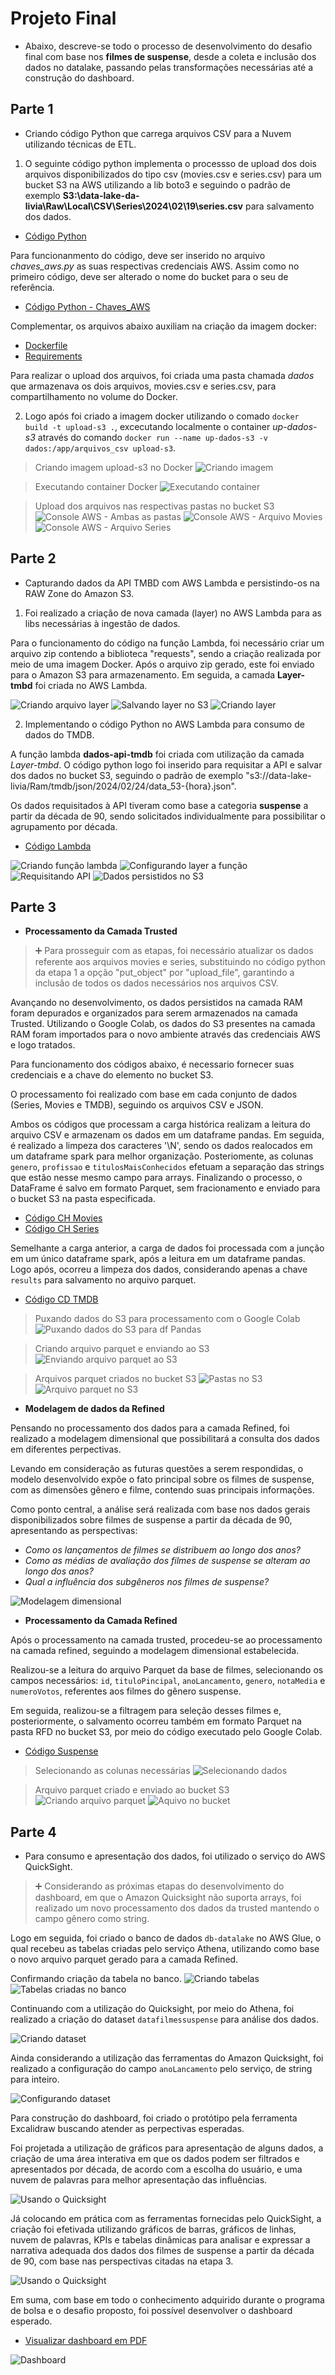 # Projeto Final

- Abaixo, descreve-se todo o processo de desenvolvimento do desafio final com base nos **filmes de suspense**, desde a coleta e inclusão dos dados no datalake, passando pelas transformações necessárias até a construção do dashboard.

## Parte 1 

- Criando código Python que carrega arquivos CSV para a Nuvem utilizando técnicas de ETL.

1. O seguinte código python implementa o processso de upload dos dois arquivos disponibilizados do tipo csv (movies.csv e series.csv) para um bucket S3 na AWS utilizando a lib boto3 e seguindo o padrão de exemplo **S3:\\data-lake-da-livia\Raw\Local\CSV\Series\2024\02\19\series.csv** para salvamento dos dados.

- [Código Python](parte_1/upload_aws/upload_s3.py)

Para funcionanmento do código, deve ser inserido no arquivo *chaves_aws.py* as suas respectivas credenciais AWS. Assim como no primeiro código, deve ser alterado o nome do bucket para o seu de referência. 

- [Código Python - Chaves_AWS](parte_1/upload_aws/chaves_aws.py)

Complementar, os arquivos abaixo auxiliam na criação da imagem docker:

- [Dockerfile](parte_1/upload_aws/Dockerfile)
- [Requirements](parte_1/upload_aws/requirements.txt)

Para realizar o upload dos arquivos, foi criada uma pasta chamada *dados* que armazenava os dois arquivos, movies.csv e series.csv, para compartilhamento no volume do Docker.

2. Logo após foi criado a imagem docker utilizando o comado `docker build -t upload-s3 .`, excecutando localmente o container *up-dados-s3* através do comando `docker run --name up-dados-s3 -v dados:/app/arquivos_csv upload-s3`.

> Criando imagem upload-s3 no Docker
![Criando imagem](parte_1/capturas/criando-imagem.png)

> Executando container Docker
![Executando container](parte_1/capturas/up-dados.png)

> Upload dos arquivos nas respectivas pastas no bucket S3  
![Console AWS - Ambas as pastas](parte_1/capturas/bucketS3.png)
![Console AWS - Arquivo Movies](parte_1/capturas/salvo-movies.png)
![Console AWS - Arquivo Series](parte_1/capturas/salvo-series.png)


## Parte 2

- Capturando dados da API TMBD com AWS Lambda e persistindo-os na RAW Zone do Amazon S3.

1. Foi realizado a criação de nova camada (layer) no AWS Lambda para as libs necessárias à ingestão de dados. 

Para o funcionamento do código na função Lambda, foi necessário criar um arquivo zip contendo a biblioteca "requests", sendo a criação realizada por meio de uma imagem Docker. Após o arquivo zip gerado, este foi enviado para o Amazon S3 para armazenamento. Em seguida, a camada **Layer-tmbd** foi criada no AWS Lambda.

![Criando arquivo layer](parte_2/capturas/criando-layer.png)
![Salvando layer no S3](parte_2/capturas/arquivo-layer.png)
![Criando layer](parte_2/capturas/layer-criada.png)

2. Implementando o código Python no AWS Lambda para consumo de dados do TMDB. 

A função lambda **dados-api-tmdb** foi criada com utilização da camada *Layer-tmbd*. O código python logo foi inserido para requisitar a API e salvar dos dados no bucket S3, seguindo o padrão de exemplo "s3://data-lake-livia/Ram/tmdb/json/2024/02/24/data_53-{hora}.json".

Os dados requisitados à API tiveram como base a categoria **suspense**  a partir da década de 90, sendo solicitados individualmente para possibilitar o agrupamento por década.

- [Código Lambda](parte_2/codigo/dados-aws.py)

![Criando função lambda](parte_2/capturas/funçao-lambda.png)
![Configurando layer a função](parte_2/capturas/layer-funçao.png)
![Requisitando API](parte_2/capturas/codigo-lambda.png)
![Dados persistidos no S3](parte_2/capturas/arquivos-s3.png)


## Parte 3

- **Processamento da Camada Trusted**

> ➕ Para prosseguir com as etapas, foi necessário atualizar os dados referente aos arquivos movies e series, substituindo no código python da etapa 1 a opção "put_object" por "upload_file", garantindo a inclusão de todos os dados necessários nos arquivos CSV.

Avançando no desenvolvimento, os dados persistidos na camada RAM foram depurados e organizados para serem armazenados na camada Trusted. Utilizando o Google Colab, os dados do S3 presentes na camada RAM foram importados para o novo ambiente através das credenciais AWS e logo tratados. 

Para funcionamento dos códigos abaixo, é necessario fornecer suas credenciais e a chave do elemento no bucket S3.

O processamento foi realizado com base em cada conjunto de dados (Series, Movies e TMDB), seguindo os arquivos CSV e JSON. 

Ambos os códigos que processam a carga histórica realizam a leitura do arquivo CSV e armazenam os dados em um dataframe pandas. Em seguida, é realizado a limpeza dos caracteres '\N', sendo os dados realocados em um dataframe spark para melhor organização. Posteriomente, as colunas `genero`, `profissao` e `titulosMaisConhecidos` efetuam a separação das strings que estão nesse mesmo campo para arrays. Finalizando o processo, o DataFrame é salvo em formato Parquet, sem fracionamento e enviado para o bucket S3 na pasta especificada.

- [Código CH Movies](parte_3/codigos/CamadaTrusted_CH_Movies.ipynb)
- [Código CH Series](parte_3/codigos/CamadaTrusted_CH_Movies.ipynb)

Semelhante a carga anterior, a carga de dados foi processada com a junção em um único dataframe spark, após a leitura em um dataframe pandas. Logo após, ocorreu a limpeza dos dados, considerando apenas a chave `results` para salvamento no arquivo parquet. 

- [Código CD TMDB](parte_3/codigos/CamadaTrusted_CD_TMDB.ipynb)

> Puxando dados do S3 para processamento com o Google Colab
![Puxando dados do S3 para df Pandas](parte_3/capturas/puxando-dados.png)

> Criando arquivo parquet e enviando ao S3
![Enviando arquivo parquet ao S3](parte_3/capturas/envio-s3.png)

> Arquivos parquet criados no bucket S3 
![Pastas no S3](parte_3/capturas/arquivos-aws.png)
![Arquivo parquet no S3](parte_3/capturas/arquivo_parquet.png)

- **Modelagem de dados da Refined**

Pensando no processamento dos dados para a camada Refined, foi realizado a modelagem dimensional que possibilitará a consulta dos dados em diferentes perpectivas. 

Levando em consideração as futuras questões a serem respondidas, o modelo desenvolvido expõe o fato principal sobre os filmes de suspense, com as dimensões gênero e filme, contendo suas principais informações.

Como ponto central, a análise será realizada com base nos dados gerais disponibilizados sobre filmes de suspense a partir da década de 90, apresentando as perspectivas: 

- _Como os lançamentos de filmes se distribuem ao longo dos anos?_ 
- _Como as médias de avaliação dos filmes de suspense se alteram ao longo dos anos?_ 
- _Qual a influência dos subgêneros nos filmes de suspense?_ 

![Modelagem dimensional](parte_3/capturas/modelagem.png)

- **Processamento da Camada Refined**

Após o processamento na camada trusted, procedeu-se ao processamento na camada refined, seguindo a modelagem dimensional estabelecida.

Realizou-se a leitura do arquivo Parquet da base de filmes, selecionando os campos necessários: `id`, `tituloPincipal`, `anoLancamento`, `genero`, `notaMedia` e `numeroVotos`, referentes aos filmes do gênero suspense.

Em seguida, realizou-se a filtragem para seleção desses filmes e, posteriormente, o salvamento ocorreu também em formato Parquet na pasta RFD no bucket S3, por meio do código executado pelo Google Colab.

- [Código Suspense](parte_3/codigos/CamadaRefined_Movies.ipynb)

> Selecionando as colunas necessárias 
![Selecionando dados](parte_3/capturas/selecionando-dados.png)

> Arquivo parquet criado e enviado ao bucket S3 
![Criando arquivo parquet](parte_3/capturas/criando-parquet.png)
![Aquivo no bucket](parte_3/capturas/parquet-s3.png)

## Parte 4

- Para consumo e apresentação dos dados, foi utilizado o serviço do AWS QuickSight.

> ➕ Considerando as próximas etapas do desenvolvimento do dashboard, em que o Amazon Quicksight não suporta arrays, foi realizado um novo processamento dos dados da trusted mantendo o campo gênero como string. 

Logo em seguida, foi criado o banco de dados `db-datalake` no AWS Glue, o qual recebeu as tabelas criadas pelo serviço Athena, utilizando como base o novo arquivo parquet gerado para a camada Refined.

Confirmando criação da tabela no banco.
![Criando tabelas](parte_4/capturas/usando-athena.png)
![Tabelas criadas no banco](parte_4/capturas/tabelas-criadas.png)

Continuando com a utilização do Quicksight, por meio do Athena, foi realizado a criação do dataset `datafilmessuspense` para análise dos dados.

![Criando dataset](parte_4/capturas/criando-dataset.png)

Ainda considerando a utilização das ferramentas do Amazon Quicksight, foi realizado a configuração do campo `anoLancamento` pelo serviço, de string para inteiro.

![Configurando dataset](parte_4/capturas/configurando-dataset.png)

Para construção do dashboard, foi criado o protótipo pela ferramenta Excalidraw buscando atender as perpectivas esperadas.

Foi projetada a utilização de gráficos para apresentação de alguns dados, a criação de uma área interativa em que os dados podem ser filtrados e apresentados por década, de acordo com a escolha do usuário, e uma nuvem de palavras para melhor apresentação das influências. 

![Usando o Quicksight](parte_4/dashboard/prototipo.png)

Já colocando em prática com as ferramentas fornecidas pelo QuickSight, a criação foi efetivada utilizando gráficos de barras, gráficos de linhas, nuvem de palavras, KPIs e tabelas dinâmicas para analisar e expressar a narrativa adequada dos dados dos filmes de suspense a partir da década de 90, com base nas perspectivas citadas na etapa 3.

![Usando o Quicksight](parte_4/capturas/utilizando-quick.png)

Em suma, com base em todo o conhecimento adquirido durante o programa de bolsa e o desafio proposto, foi possível desenvolver o dashboard esperado.

- [Visualizar dashboard em PDF](parte_4/dashboard/dashboard.pdf)

![Dashboard](parte_4/dashboard/dash.png)